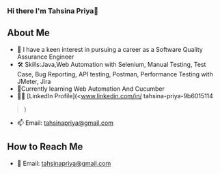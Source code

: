 ### Hi there I'm Tahsina Priya👋



## About Me
- 🌟 I have a keen interest in pursuing a career as a Software Quality Assurance Engineer 
- 🛠 Skills:Java,Web Automation with Selenium, Manual Testing, Test Case, Bug Reporting, API testing, Postman, Performance Testing with JMeter, Jira  
- 🌱Currently learning Web Automation And Cucumber 
- 👩‍💻 [LinkedIn Profile](<www.linkedin.com/in/
tahsina-priya-9b6015114
>) 
- 📫 Email: tahsinapriya@gmail.com 
## How to Reach Me
- 📧 Email: tahsinapriya@gmail.com


